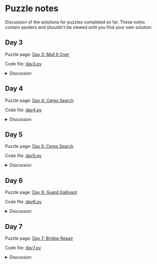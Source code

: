 # Puzzle notes

Discussion of the solutions for puzzles completed so far. These notes contain spoilers and shouldn't be viewed until you find your own solution.

## Day 3

Puzzle page: [Day 3: Mull It Over](https://adventofcode.com/2024/day/3)

Code file: [day3.py](./day3.py)

<details>
<summary>Discussion</summary>

Don't be like me. Learn how to use regexes properly.
</details>

## Day 4

Puzzle page: [Day 4: Ceres Search](https://adventofcode.com/2024/day/4)

Code file: [day4.py](./day4.py)

<details>
<summary>Discussion</summary>

I think this can be accomplished more efficiently by finding all `X` characters and exploring the grid for neighbors in each horizontal, vertical and diagonal direction (or `A` characters, and immediate diagonal neighbors for part 2), with early termination if a non-matching character is reached.

I didn't do any of that. Instead, I just iterated over all rows and columns and used preset offset shapes for verticals, horizontals and diagonals to sample the characters at each position and shape and check for `XMAS`/`SAMX` strings (and X shapes with  `MAS`/`SAM` strings in part 2). Storing the grid as a `collections.defaultdict` indexed by `(x,y)` tuples means it's not even necessary to check bounds rigorously. The approach involves unnecessary extra work (and a hashed dictionary is necessarily slower to access than a 2D array), but the runtime cost is minimal when run on puzzle inputs and it simplifies the code substantially.
</details>

## Day 5

Puzzle page: [Day 5: Ceres Search](https://adventofcode.com/2024/day/5)

Code file: [day5.py](./day5.py)

<details>
<summary>Discussion</summary>

It's interesting that the page ordering rules on the puzzle inputs contain cycles if the graph is mapped, but the pages of each update are carefully selected to avoid these cycles and have a correct ordering that is unambigious. Possibly this was meant as a trap for anyone who tries to obtain a full ordering of pages before evaluating the updates.

Evaluating the ordering of an update for part 1 just requires verifying that no rules are broken by the current ordering. For any applicable `first|last` orderings on the update list, no `first` pages can appear after `last` pages (and vice versa). Pre-sorting the rules into dictionaries indexed by `first` and `last` pages simplifies the code and is relatively efficient.

For part 2, I used an insertion sort of each page into a new list, where the insertion point for a page is the first index where the page would not break any ordering rules. I'm pretty sure the cost of sorting is no worse than $\mathcal{O}(n \log n)$ using this method.
</details>

## Day 6

Puzzle page: [Day 6: Guard Gallivant](https://adventofcode.com/2024/day/6)

Code file: [day6.py](./day6.py)

<details>
<summary>Discussion</summary>

The solution to part 2 is pretty easily found via brute force and a little waiting. There are two useful optimizations which dropped my runtime by nearly two orders of magnitude from the initial pass.

1. An obstruction must be placed somewhere in the original path of the guard in order for it to have any effect on the guard's route. Placing an obstruction anywhere on the grid that the guard does not reach in part 1 cannot create a cycle and so does not need to be simulated.
2. Rather than move the guard one space at a time in part 2, it's faster to collect a list of obstacle/obstruction positions indexed by row and column, and jump the guard to the next obstacle (or out of the grid area) in a single step. It's still simplest to move the guard one space at a time in part 1, in order to find all visited coordinates.
</details>

## Day 7

Puzzle page: [Day 7: Bridge Repair](https://adventofcode.com/2024/day/7)

Code file: [day7.py](./day7.py)

<details>
<summary>Discussion</summary>

I ran into some trouble with this. It's an easily-memorized trick that you can efficiently iterate over all combinations of $n$ ordered items with $2$ options each using the bits of integers $0$ to $2^n - 1$, which is perfect for brute forcing combinations of `+` and `*` operators in the equations for part 1 until a solution is found.

```python
# term the list of terms of the equation
# n the number of operators, i.e. len(term) - 1
for i in range(2**n):
    total = term[0]
    for j in range(n):
        option = (i >> j) & 0b1 # get the jth bit of integer i
        if option == 0:
            total += term[item+1]
        else:
            total *= term[item+1]
    if total == test_value:
        part1 += test_value
        break
```

Relying on this does not offer any help in part 2, where there are $n$ ordered items with $3$ options each instead. I [initially](https://github.com/marty777/adventofcode2024/blob/d37f29fe61f25ba20d2831784ca2cbfbbf37aa95/src/day7.py) ended up with a method to extract the digits of an integer in an arbitrary base, then iterated over $0$ to $3^n - 1$ using the digits in base $3$ to brute force the part 2 solution, which completed in slow but reasonable time.

The final version of the day 7 solution switches instead to a recursive depth first search for the inverse of each operation in right-to-left order, not following branches where multiplication is ruled out by non-divisibility or where appending is ruled out by an incompatible digit ending. This drops the runtime by several orders of magnitude.


</details>